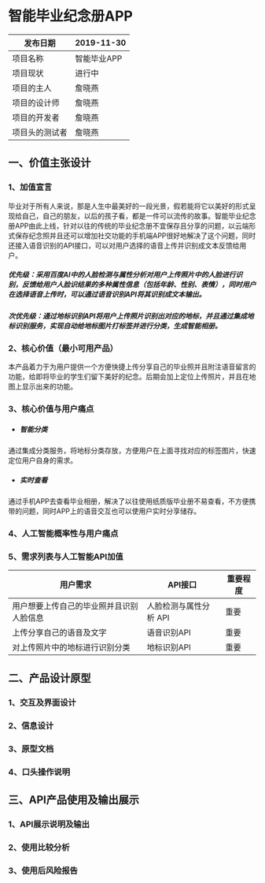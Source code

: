 # 智能毕业纪念册APP
 |  发布日期 | 2019-11-30 |
 | -- | -- |
 |  项目名称 | 智能毕业APP |
 |  项目现状 | 进行中 |
 |  项目的主人 | 詹晓燕|
 |  项目的设计师 | 詹晓燕 |
 |  项目的开发者 | 詹晓燕 |
 |  项目头的测试者 | 詹晓燕  |
 
## 一、价值主张设计
### 1、加值宣言
毕业对于所有人来说，那是人生中最美好的一段光景，假若能将它以美好的形式呈现给自己，自己的朋友，以后的孩子看，都是一件可以流传的故事。智能毕业纪念册APP由此上线，针对以往的传统的毕业纪念册不宜保存且分享的问题，以云端形式保存纪念照并且还可以增加社交功能的手机端APP很好地解决了这个问题，同时还接入语音识别的API接口，可以对用户选择的语音上传并识别成文本反馈给用户。
##### 优先级：采用百度AI中的人脸检测与属性分析对用户上传照片中的人脸进行识别，反馈给用户人脸识结果的多种属性信息（包括年龄、性别、表情），同时用户在选择语音上传时，可以通过语音识别API将其识别成文本输出。
##### 次优先级：通过地标识别API将用户上传照片识别出对应的地标，并且通过集成地标识别服务，实现自动给地标图片打标签并进行分类，生成智能相册。
### 2、核心价值（最小可用产品）
本产品着力于为用户提供一个方便快捷上传分享自己的毕业照并且附注语音留言的功能，给即将毕业的学生们留下美好的纪念。后期会加上定位上传照片，并且在地图上显示出来的功能。

### 3、核心价值与用户痛点
* ##### 智能分类
通过集成分类服务，将地标分类存放，方便用户在上面寻找对应的标签图片，快速定位用户自身的需求。
* ##### 实时查看
通过手机APP去查看毕业相册，解决了以往使用纸质版毕业册不易查看，不方便携带的问题，同时APP上的语音交互也可以使用户实时分享储存。
### 4、人工智能概率性与用户痛点 
### 5、需求列表与人工智能API加值
|  用户需求  | API接口  | 重要程度  |
|  ----  | ----  | ----  |
| 用户想要上传自己的毕业照并且识别人脸信息 |人脸检测与属性分析 API | 重要 |
| 上传分享自己的语音及文字 | 语音识别API | 重要 |
| 对上传照片中的地标进行识别分类| 地标识别API | 重要 |
## 二、产品设计原型
### 1、交互及界面设计
### 2、信息设计
### 3、原型文档 
### 4、口头操作说明 
## 三、API产品使用及输出展示

### 1、API展示说明及输出 

### 2、使用比较分析
### 3、使用后风险报告

